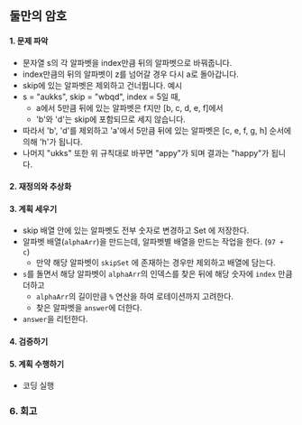 ## 둘만의 암호
#### 1. 문제 파악
- 문자열 s의 각 알파벳을 index만큼 뒤의 알파벳으로 바꿔줍니다.
- index만큼의 뒤의 알파벳이 z를 넘어갈 경우 다시 a로 돌아갑니다.
- skip에 있는 알파벳은 제외하고 건너뜁니다.
예시
- s = "aukks", skip = "wbqd", index = 5일 때, 
  - a에서 5만큼 뒤에 있는 알파벳은 f지만 [b, c, d, e, f]에서 
  - 'b'와 'd'는 skip에 포함되므로 세지 않습니다. 
- 따라서 'b', 'd'를 제외하고 'a'에서 5만큼 뒤에 있는 알파벳은 [c, e, f, g, h] 순서에 의해 'h'가 됩니다. 
- 나머지 "ukks" 또한 위 규칙대로 바꾸면 "appy"가 되며 결과는 "happy"가 됩니다.
#### 2. 재정의와 추상화
#### 3. 계획 세우기
- skip 배열 안에 있는 알파벳도 전부 숫자로 변경하고 Set 에 저장한다.
- 알파벳 배열(`alphaArr`)을 만드는데, 알파벳별 배열을 만드는 작업을 한다. (`97 + c`)
  - 만약 해당 알파벳이 `skipSet` 에 존재하는 경우만 제외하고 배열에 담는다.
- `s`를 돌면서 해당 알파벳이 `alphaArr`의 인덱스를 찾은 뒤에 해당 숫자에 `index` 만큼 더하고
  - `alphaArr`의 길이만큼 `%` 연산을 하여 로테이션까지 고려한다.
  - 찾은 알파벳을 `answer`에 더한다.
- `answer`을 리턴한다.
#### 4. 검증하기
#### 5. 계획 수행하기
- 코딩 실행

### 6. 회고
